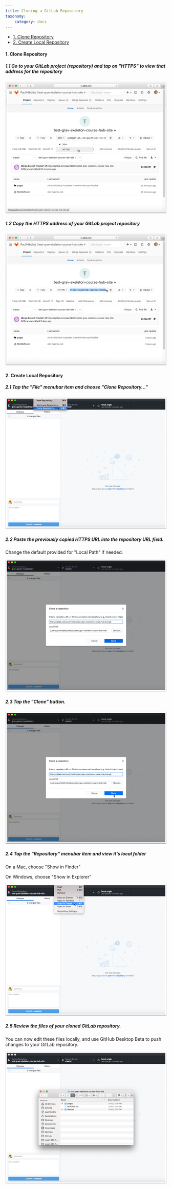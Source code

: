 ```yaml
---
title: Cloning a GitLab Repository
taxonomy:
    category: docs
---
```


* [1. Clone Repository](#1-create-local-repository)
* [2. Create Local Repository](#2-create-local-repository)

#### 1. Clone Repository

##### 1.1 Go to your GitLab project (repository) and tap on "HTTPS" to view that address for the repository

![](../../images/using-github-desktop-beta-and-gitlab-with-grav/go-to-your-gitlab-project--repository--and-tap-on--https--to-view-that-address-for-the-repository.png)

##### 1.2 Copy the HTTPS address of your GitLab project repository

![](../../images/using-github-desktop-beta-and-gitlab-with-grav/copy-the-https-address-of-your-gitlab-project-repository.png)

#### 2. Create Local Repository

##### 2.1 Tap the "File" menubar item and choose "Clone Repository..."

![](../../images/using-github-desktop-beta-and-gitlab-with-grav/tap-the--file--menubar-item-and-choose--clone-repository-.png)

##### 2.2 Paste the previously copied HTTPS URL into the repository URL field.

Change the default provided for "Local Path" if needed.

![](../../images/using-github-desktop-beta-and-gitlab-with-grav/paste-the-previously-copied-https-url-into-the-repository-url-field.png)

##### 2.3 Tap the "Clone" button.

![](../../images/using-github-desktop-beta-and-gitlab-with-grav/tap-the--clone--button.png)

##### 2.4 Tap the "Repository" menubar item and view it's local folder

On a Mac, choose "Show in Finder"

On Windows,  choose "Show in Explorer"

![](../../images/using-github-desktop-beta-and-gitlab-with-grav/tap-the--repository--menubar-item-and-view-it-s-local-folder.png)

##### 2.5 Review the files of your cloned GitLab repository.

You can now edit these files locally, and use GitHub Desktop Beta to push changes to your GitLab repository.

![](../../images/using-github-desktop-beta-and-gitlab-with-grav/review-the-files-of-your-cloned-gitlab-repository.png)
